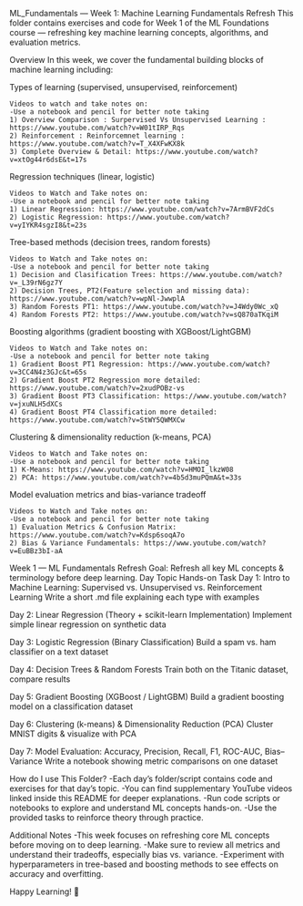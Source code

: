 ML_Fundamentals — Week 1: Machine Learning Fundamentals Refresh
This folder contains exercises and code for Week 1 of the ML Foundations course — refreshing key machine learning concepts, algorithms, and evaluation metrics.

Overview
In this week, we cover the fundamental building blocks of machine learning including:

Types of learning (supervised, unsupervised, reinforcement)

    Videos to watch and take notes on:
    -Use a notebook and pencil for better note taking 
    1) Overview Comparison : Surpervised Vs Unsupervised Learning : https://www.youtube.com/watch?v=W01tIRP_Rqs
    2) Reinforcement : Reinforcemnet learning : https://www.youtube.com/watch?v=T_X4XFwKX8k
    3) Complete Overview & Detail: https://www.youtube.com/watch?v=xtOg44r6dsE&t=17s

Regression techniques (linear, logistic)

    Videos to Watch and Take notes on:
    -Use a notebook and pencil for better note taking 
    1) Linear Regression: https://www.youtube.com/watch?v=7ArmBVF2dCs
    2) Logistic Regression: https://www.youtube.com/watch?v=yIYKR4sgzI8&t=23s


Tree-based methods (decision trees, random forests)

    Videos to Watch and Take notes on:
    -Use a notebook and pencil for better note taking 
    1) Decision and Clasification Trees: https://www.youtube.com/watch?v=_L39rN6gz7Y
    2) Decision Trees, PT2(Feature selection and missing data): https://www.youtube.com/watch?v=wpNl-JwwplA
    3) Random Forests PT1: https://www.youtube.com/watch?v=J4Wdy0Wc_xQ
    4) Random Forests PT2: https://www.youtube.com/watch?v=sQ870aTKqiM

Boosting algorithms (gradient boosting with XGBoost/LightGBM)

    Videos to Watch and Take notes on:
    -Use a notebook and pencil for better note taking 
    1) Gradient Boost PT1 Regression: https://www.youtube.com/watch?v=3CC4N4z3GJc&t=65s
    2) Gradient Boost PT2 Regression more detailed: https://www.youtube.com/watch?v=2xudPOBz-vs
    3) Gradient Boost PT3 Classification: https://www.youtube.com/watch?v=jxuNLH5dXCs
    4) Gradient Boost PT4 Classification more detailed: https://www.youtube.com/watch?v=StWY5QWMXCw

Clustering & dimensionality reduction (k-means, PCA)

    Videos to Watch and Take notes on:
    -Use a notebook and pencil for better note taking 
    1) K-Means: https://www.youtube.com/watch?v=HMOI_lkzW08
    2) PCA: https://www.youtube.com/watch?v=4b5d3muPQmA&t=33s

Model evaluation metrics and bias-variance tradeoff

    Videos to Watch and Take notes on:
    -Use a notebook and pencil for better note taking 
    1) Evaluation Metrics & Confusion Matrix: https://www.youtube.com/watch?v=Kdsp6soqA7o
    2) Bias & Variance Fundamentals: https://www.youtube.com/watch?v=EuBBz3bI-aA

Week 1 — ML Fundamentals Refresh 
Goal: Refresh all key ML concepts & terminology before deep learning.
Day                                Topic                                                             Hands-on Task
Day 1: Intro to Machine Learning: Supervised vs. Unsupervised vs. Reinforcement Learning     Write a short .md file explaining each type with examples
                                                                                         
Day 2: Linear Regression (Theory + scikit-learn Implementation)                              Implement simple linear regression on synthetic data
                                                                                         
Day 3: Logistic Regression (Binary Classification)                                           Build a spam vs. ham classifier on a text dataset
                                                                                         
Day 4: Decision Trees & Random Forests                                                       Train both on the Titanic dataset, compare results
                                                                                         
Day 5: Gradient Boosting (XGBoost / LightGBM)                                                Build a gradient boosting model on a classification dataset
                                                                                         
Day 6: Clustering (k-means) & Dimensionality Reduction (PCA)                                 Cluster MNIST digits & visualize with PCA
                                                                                         
Day 7: Model Evaluation: Accuracy, Precision, Recall, F1, ROC-AUC, Bias–Variance             Write a notebook showing metric comparisons on one dataset


How do I use This Folder?
    -Each day’s folder/script contains code and exercises for that day’s topic.
    -You can find supplementary YouTube videos linked inside this README for deeper explanations.
    -Run code scripts or notebooks to explore and understand ML concepts hands-on.
    -Use the provided tasks to reinforce theory through practice.

Additional Notes
    -This week focuses on refreshing core ML concepts before moving on to deep learning.
    -Make sure to review all metrics and understand their tradeoffs, especially bias vs. variance.
    -Experiment with hyperparameters in tree-based and boosting methods to see effects on accuracy and overfitting.

Happy Learning! 🚀

